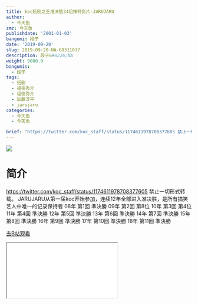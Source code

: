```yaml
---
title: koc短剧之王准决胜34组推特影片-JARUJARU
author:
  - 今天鱼
zmz: 今天鱼
publishdate: '2001-01-03'
bangumi: 段子
date: '2019-09-20'
slug: 2019-09-20-NA-68311037
description: 段子&#8226;NA
weight: 9080.0
bangumis:
  - 段子
tags:
  - 短剧
  - 福德秀介
  - 福徳秀介
  - 后藤淳平
  - jarujaru
categories:
  - 今天鱼
  - 今天鱼

brief: "https://twitter.com/koc_staff/status/1174611978708377605 禁止一切形式转载。 JARUJARU从第一届koc开始参加，连续12年全部进入准决胜，是所有搞笑艺人中唯一的记录保持者 08年 第1回 準決勝 09年 第2回 第8位 10年 第3回 第4位 11年 第4回 準決勝 12年 第5回 準決勝 13年 第6回 準決勝 14年 第7回 準決勝 15年 第8回 準決勝 16年 第9回 準決勝 17年 第10回 準決勝 18年 第11回 準決勝"
---
```

![](https://i.imgur.com/MUsqbyB.jpg)
# 简介  
https://twitter.com/koc_staff/status/1174611978708377605
禁止一切形式转载。
JARUJARU从第一届koc开始参加，连续12年全部进入准决胜，是所有搞笑艺人中唯一的记录保持者
08年 第1回 準決勝
09年 第2回 第8位
10年 第3回 第4位
11年 第4回 準決勝
12年 第5回 準決勝
13年 第6回 準決勝
14年 第7回 準決勝
15年 第8回 準決勝
16年 第9回 準決勝
17年 第10回 準決勝
18年 第11回 準決勝  

[去B站观看](https://www.bilibili.com/video/av68311037/)
<div class ="resp-container"><iframe class="testiframe" src="//player.bilibili.com/player.html?aid=68311037"", scrolling="no", allowfullscreen="true" > </iframe></div> 
